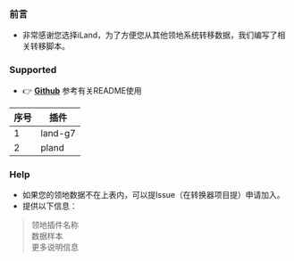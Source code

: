 ### 前言
 - 非常感谢您选择iLand，为了方便您从其他领地系统转移数据，我们编写了相关转移脚本。

### Supported
 - 👉 [**Github**](/Redbeanw44602/Convert-To-iLand) 参考有关README使用

序号 | 插件
-|-
1 | land-g7
2 | pland

### Help
 - 如果您的领地数据不在上表内，可以提Issue（在转换器项目提）申请加入。
 - 提供以下信息：
> 领地插件名称<br>
> 数据样本<br>
> 更多说明信息